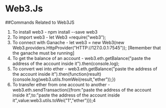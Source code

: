# Web3.Js
##Commands Related to Web3JS
1. To install web3 - npm install --save web3
2. To import web3 - let Web3 =require("web3");
3. To connect with Ganache - let web3 = new Web3(new
Web3.providers.HttpProvider("HTTP://127.0.0.1:7545")); [Remember that
the ganache must be running]
4. To get the balance of an account - web3.eth.getBalance("paste the
address of the account inside it").then(console.log);
5. To convert wei into ether - web3.eth.getBalance("paste the address of
the account inside it").then(function(result)
{console.log(web3.utils.fromWei(result,"ether"));})
6. To transfer ether from one account to another -
web3.eth.sendTransaction({from:"paste the address of the account inside
it",to:"paste the address of the account inside
it",value:web3.utils.toWei("1","ether")});4
